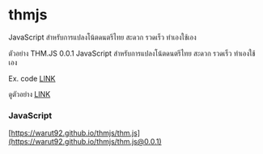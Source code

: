 # thmjs

JavaScript สำหรับการแปลงโน้ตดนตรีไทย สะดวก รวดเร็ว ทำเองใช้เอง

ตัวอย่าง
  THM.JS 0.0.1
JavaScript สำหรับการแปลงโน้ตดนตรีไทย สะดวก รวดเร็ว ทำเองใช้เอง

Ex. code [LINK](https://raw.githubusercontent.com/warut92/thmjs/refs/heads/main/index.html)

ดูตัวอย่าง [LINK](https://warut92.github.io/thmjs)

### JavaScript
[https://warut92.github.io/thmjs/thm.js](https://warut92.github.io/thmjs/thm.js@0.0.1)
